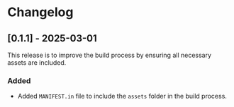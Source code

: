 # Changelog

## [0.1.1] - 2025-03-01
This release is to improve the build process by ensuring all necessary assets are included.

### Added
- Added `MANIFEST.in` file to include the `assets` folder in the build process.
